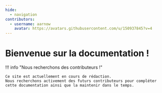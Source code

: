 ```yaml
---
hide:
  - navigation
contributors:
  - username: aarnow
    avatar: https://avatars.githubusercontent.com/u/150937845?v=4
---
```



# Bienvenue sur la documentation !

!!! info "Nous recherchons des contributeurs !"

    Ce site est actuellement en cours de rédaction.  
    Nous recherchons activement des futurs contributeurs pour compléter cette documentation ainsi que la maintenir dans le temps.